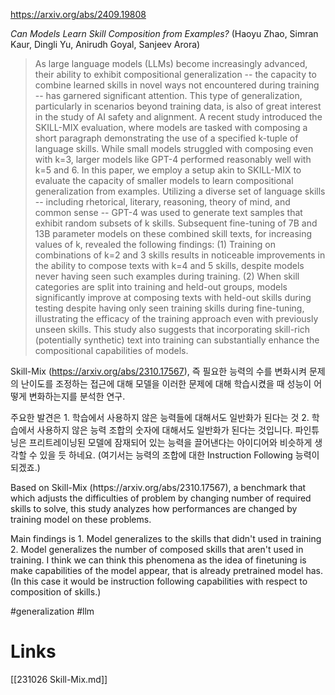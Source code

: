 https://arxiv.org/abs/2409.19808

*Can Models Learn Skill Composition from Examples?* (Haoyu Zhao, Simran Kaur, Dingli Yu, Anirudh Goyal, Sanjeev Arora)

> As large language models (LLMs) become increasingly advanced, their ability to exhibit compositional generalization -- the capacity to combine learned skills in novel ways not encountered during training -- has garnered significant attention. This type of generalization, particularly in scenarios beyond training data, is also of great interest in the study of AI safety and alignment. A recent study introduced the SKILL-MIX evaluation, where models are tasked with composing a short paragraph demonstrating the use of a specified k-tuple of language skills. While small models struggled with composing even with k=3, larger models like GPT-4 performed reasonably well with k=5 and 6. In this paper, we employ a setup akin to SKILL-MIX to evaluate the capacity of smaller models to learn compositional generalization from examples. Utilizing a diverse set of language skills -- including rhetorical, literary, reasoning, theory of mind, and common sense -- GPT-4 was used to generate text samples that exhibit random subsets of k skills. Subsequent fine-tuning of 7B and 13B parameter models on these combined skill texts, for increasing values of k, revealed the following findings: (1) Training on combinations of k=2 and 3 skills results in noticeable improvements in the ability to compose texts with k=4 and 5 skills, despite models never having seen such examples during training. (2) When skill categories are split into training and held-out groups, models significantly improve at composing texts with held-out skills during testing despite having only seen training skills during fine-tuning, illustrating the efficacy of the training approach even with previously unseen skills. This study also suggests that incorporating skill-rich (potentially synthetic) text into training can substantially enhance the compositional capabilities of models.

Skill-Mix (https://arxiv.org/abs/2310.17567), 즉 필요한 능력의 수를 변화시켜 문제의 난이도를 조정하는 접근에 대해 모델을 이러한 문제에 대해 학습시켰을 때 성능이 어떻게 변화하는지를 분석한 연구.

주요한 발견은 1. 학습에서 사용하지 않은 능력들에 대해서도 일반화가 된다는 것 2. 학습에서 사용하지 않은 능력 조합의 숫자에 대해서도 일반화가 된다는 것입니다. 파인튜닝은 프리트레이닝된 모델에 잠재되어 있는 능력을 끌어낸다는 아이디어와 비슷하게 생각할 수 있을 듯 하네요. (여기서는 능력의 조합에 대한 Instruction Following 능력이 되겠죠.)

<english>
Based on Skill-Mix (https://arxiv.org/abs/2310.17567), a benchmark that which adjusts the difficulties of problem by changing number of required skills to solve, this study analyzes how performances are changed by training model on these problems.

Main findings is 1. Model generalizes to the skills that didn't used in training 2. Model generalizes the number of composed skills that aren't used in training. I think we can think this phenomena as the idea of finetuning is make capabilities of the model appear, that is already pretrained model has. (In this case it would be instruction following capabilities with respect to composition of skills.)
</english>

#generalization #llm

# Links

[[231026 Skill-Mix.md]]